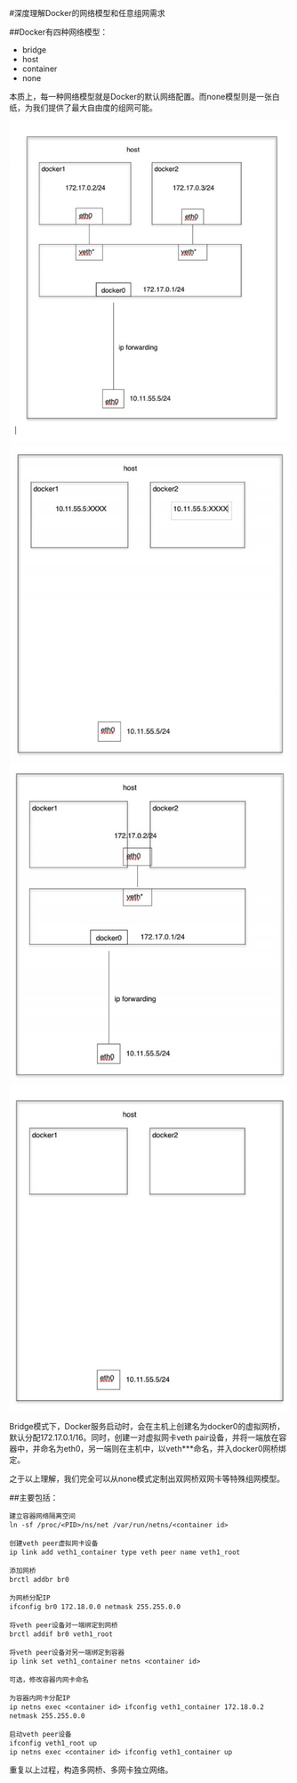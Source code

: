 #深度理解Docker的网络模型和任意组网需求

##Docker有四种网络模型：
* bridge
* host
* container
* none

本质上，每一种网络模型就是Docker的默认网络配置。而none模型则是一张白纸，为我们提供了最大自由度的组网可能。

![Bridge](https://github.com/microhuang/docker-network/blob/master/pic.png)
![Host](https://github.com/microhuang/docker-network/blob/master/pic2.png)
![Container](https://github.com/microhuang/docker-network/blob/master/pic3.png)
![None](pic4.png)

Bridge模式下，Docker服务启动时，会在主机上创建名为docker0的虚拟网桥，默认分配172.17.0.1/16。同时，创建一对虚拟网卡veth pair设备，并将一端放在容器中，并命名为eth0，另一端则在主机中，以veth***命名，并入docker0网桥绑定。

之于以上理解，我们完全可以从none模式定制出双网桥双网卡等特殊组网模型。

##主要包括：
```
建立容器网络隔离空间
ln -sf /proc/<PID>/ns/net /var/run/netns/<container id>

创建veth peer虚拟网卡设备
ip link add veth1_container type veth peer name veth1_root

添加网桥
brctl addbr br0

为网桥分配IP
ifconfig br0 172.18.0.0 netmask 255.255.0.0

将veth peer设备对一端绑定到网桥
brctl addif br0 veth1_root

将veth peer设备对另一端绑定到容器
ip link set veth1_container netns <container id>

可选，修改容器内网卡命名

为容器内网卡分配IP
ip netns exec <container id> ifconfig veth1_container 172.18.0.2 netmask 255.255.0.0

启动veth peer设备
ifconfig veth1_root up
ip netns exec <container id> ifconfig veth1_container up
```

重复以上过程，构造多网桥、多网卡独立网络。
